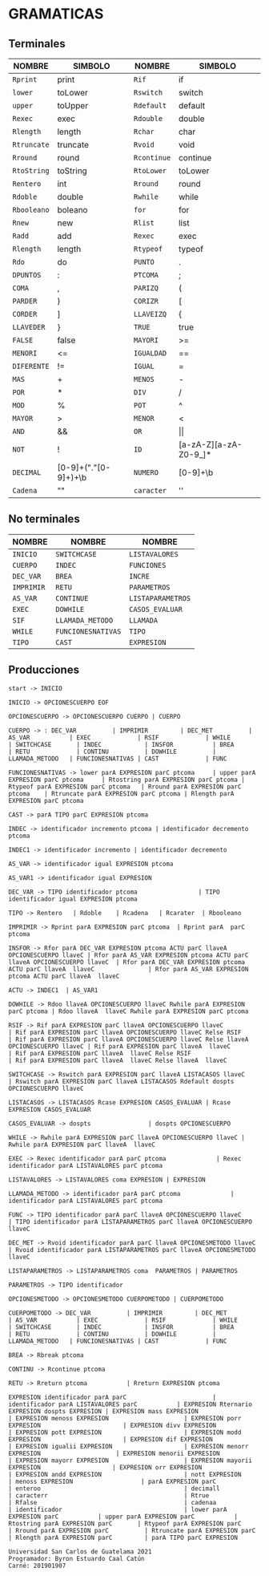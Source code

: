 GRAMATICAS
=================

<div id='terminales'/>

## Terminales
   
   | **NOMBRE** | **SIMBOLO** |  **NOMBRE** | **SIMBOLO** |
   |------------|---------|----------|-------------|
   | `Rprint`  | print 		| `Rif` | if 
   | `lower`   |   toLower  	| `Rswitch`    | switch
   | `upper`   |  toUpper    	| `Rdefault` | default
   | `Rexec`   |  exec   	| `Rdouble`    | double
   | `Rlength` | length     	| `Rchar`   | char
   | `Rtruncate` | truncate     | `Rvoid `  | void
   | `Rround`   | round   	| `Rcontinue` | continue
   | `RtoString`| toString  	|  `RtoLower` | toLower
   | `Rentero` 	|  int		| `Rround` | round
   | `Rdoble`|  double  	| `Rwhile` | while
   | `Rbooleano` | boleano 	|`for` | for
   | `Rnew` 	| new  		| `Rlist`  | list
   | `Radd`  	| add 		| `Rexec` | exec 
   | `Rlength`  |   length  	| `Rtypeof`    | typeof
   | `Rdo`      |  do    	| `PUNTO` | .
   | `DPUNTOS`  |  :   		| `PTCOMA`    | ;
   | `COMA`     | ,     	| `PARIZQ`   | (
   | `PARDER`   | )      	| `CORIZR `  | [
   | `CORDER`   | ]   		| `LLAVEIZQ` | {
   | `LLAVEDER` | }  		|  `TRUE` | true
   | `FALSE` 	|  false  	| `MAYORI` | >=
   | `MENORI`   |  <=  		| `IGUALDAD` | ==
   | `DIFERENTE`| != 		|  `IGUAL` | =
   | `MAS` 	| +  		| `MENOS`  | -
   | `POR` 	| *  		| `DIV`  | /
   | `MOD`  	| % 		| `POT` | ^ 
   | `MAYOR`    |   >  		| `MENOR`    | <
   | `AND`      |  &&    	| `OR` | \|\|
   | `NOT`     	|  !   		| `ID`    | [a-zA-Z][a-zA-Z0-9_]*
   | `DECIMAL`  | [0-9]+("."[0-9]+)+\b     | `NUMERO`   | [0-9]+\b
   | `Cadena`   |   ""    	| `caracter` | ''


<div id='noterminales'/>

## No terminales

   | **NOMBRE**    |    **NOMBRE**  |    **NOMBRE**   |
   |---------------|----------------|-----------------|
   | `INICIO`    | `SWITCHCASE` |`LISTAVALORES`  |
   | `CUERPO`   |   `INDEC`  | `FUNCIONES`|
   | `DEC_VAR`|  `BREA`       | `INCRE`      | 
   | `IMPRIMIR`        |  `RETU`       | `PARAMETROS`|
   | `AS_VAR`|`CONTINUE`   | `LISTAPARAMETROS`        |
   | `EXEC`        | `DOWHILE`    | `CASOS_EVALUAR`  |
   | `SIF`          | `LLAMADA_METODO`|`LLAMADA `   |
   | `WHILE`   |   `FUNCIONESNATIVAS`  | `TIPO`|
   | `TIPO`|  `CAST`    | `EXPRESION`| 


<div id='producciones'/>

## Producciones
`start -> INICIO`

`INICIO -> OPCIONESCUERPO EOF`

`OPCIONESCUERPO -> OPCIONESCUERPO CUERPO
        | CUERPO`

`CUERPO -> : DEC_VAR         
| IMPRIMIR        
| DEC_MET         
| AS_VAR          
| EXEC            
| RSIF            
| WHILE           
| SWITCHCASE      
| INDEC           
| INSFOR          
| BREA            
| RETU            
| CONTINU         
| DOWHILE         
| LLAMADA_METODO  
| FUNCIONESNATIVAS
| CAST            
| FUNC                          
`

`FUNCIONESNATIVAS -> lower parA EXPRESION parC ptcoma    
                | upper parA EXPRESION parC ptcoma    
                | Rtostring parA EXPRESION parC ptcoma
                | Rtypeof parA EXPRESION parC ptcoma  
                | Rround parA EXPRESION parC ptcoma   
                | Rtruncate parA EXPRESION parC ptcoma
                | Rlength parA EXPRESION parC ptcoma  `

`CAST -> parA TIPO parC EXPRESION ptcoma`        

`INDEC -> identificador incremento ptcoma
     | identificador decremento ptcoma`

`INDEC1 -> identificador incremento
      | identificador decremento`

`AS_VAR -> identificador igual EXPRESION ptcoma`

`AS_VAR1 -> identificador igual EXPRESION`

`DEC_VAR -> TIPO identificador ptcoma                
       | TIPO identificador igual EXPRESION ptcoma`

`TIPO -> Rentero  
    | Rdoble   
    | Rcadena  
    | Rcarater 
    | Rbooleano`
    
`IMPRIMIR -> Rprint parA EXPRESION parC ptcoma 
        | Rprint parA  parC ptcoma          `

`INSFOR -> Rfor parA DEC_VAR EXPRESION ptcoma ACTU parC llaveA OPCIONESCUERPO llaveC
      | Rfor parA AS_VAR EXPRESION ptcoma ACTU parC llaveA OPCIONESCUERPO llaveC 
      | Rfor parA DEC_VAR EXPRESION ptcoma ACTU parC llaveA  llaveC              
      | Rfor parA AS_VAR EXPRESION ptcoma ACTU parC llaveA  llaveC               `

`ACTU -> INDEC1 
    | AS_VAR1`
    
`DOWHILE -> Rdoo llaveA OPCIONESCUERPO llaveC Rwhile parA EXPRESION parC ptcoma
       | Rdoo llaveA  llaveC Rwhile parA EXPRESION parC ptcoma              `

`RSIF -> Rif parA EXPRESION parC llaveA OPCIONESCUERPO llaveC                                   
    | Rif parA EXPRESION parC llaveA OPCIONESCUERPO llaveC Relse RSIF                        
    | Rif parA EXPRESION parC llaveA OPCIONESCUERPO llaveC Relse llaveA OPCIONESCUERPO llaveC
    | Rif parA EXPRESION parC llaveA  llaveC                                                 
    | Rif parA EXPRESION parC llaveA  llaveC Relse RSIF                                      
    | Rif parA EXPRESION parC llaveA  llaveC Relse llaveA  llaveC                            `

`SWITCHCASE -> Rswitch parA EXPRESION parC llaveA LISTACASOS llaveC                               
          | Rswitch parA EXPRESION parC llaveA LISTACASOS Rdefault dospts OPCIONESCUERPO llaveC`

`LISTACASOS -> LISTACASOS Rcase EXPRESION CASOS_EVALUAR
          | Rcase EXPRESION CASOS_EVALUAR           `
	  
`CASOS_EVALUAR -> dospts               
             | dospts OPCIONESCUERPO`

`WHILE -> Rwhile parA EXPRESION parC llaveA OPCIONESCUERPO llaveC
     | Rwhile parA EXPRESION parC llaveA  llaveC              `

`EXEC -> Rexec identificador parA parC ptcoma             
    | Rexec identificador parA LISTAVALORES parC ptcoma`

`LISTAVALORES -> LISTAVALORES coma EXPRESION
            | EXPRESION                  `
	    
`LLAMADA_METODO -> identificador parA parC ptcoma             
              | identificador parA LISTAVALORES parC ptcoma`

`FUNC -> TIPO identificador parA parC llaveA OPCIONESCUERPO llaveC                
     | TIPO identificador parA LISTAPARAMETROS parC llaveA OPCIONESCUERPO llaveC`

`DEC_MET -> Rvoid identificador parA parC llaveA OPCIONESMETODO llaveC                
        | Rvoid identificador parA LISTAPARAMETROS parC llaveA OPCIONESMETODO llaveC`

`LISTAPARAMETROS -> LISTAPARAMETROS coma  PARAMETROS
               | PARAMETROS`
	      
`PARAMETROS -> TIPO identificador`

`OPCIONESMETODO -> OPCIONESMETODO CUERPOMETODO
              | CUERPOMETODO               `

`CUERPOMETODO -> DEC_VAR         
            | IMPRIMIR        
            | DEC_MET         
            | AS_VAR          
            | EXEC            
            | RSIF            
            | WHILE           
            | SWITCHCASE      
            | INDEC           
            | INSFOR          
            | BREA            
            | RETU            
            | CONTINU         
            | DOWHILE         
            | LLAMADA_METODO  
            | FUNCIONESNATIVAS
            | CAST            
            | FUNC            `
	   
`BREA -> Rbreak ptcoma`

`CONTINU -> Rcontinue ptcoma`

`RETU -> Rreturn ptcoma          
    | Rreturn EXPRESION ptcoma`

`EXPRESION identificador parA parC                       
         | identificador parA LISTAVALORES parC          
         | EXPRESION Rternario EXPRESION dospts EXPRESION
         | EXPRESION mass EXPRESION                      
         | EXPRESION menoss EXPRESION                    
         | EXPRESION porr EXPRESION                      
         | EXPRESION divv EXPRESION                      
         | EXPRESION pott EXPRESION                      
         | EXPRESION modd EXPRESION                      
         | EXPRESION dif EXPRESION                       
         | EXPRESION igualii EXPRESION                   
         | EXPRESION menorr EXPRESION                    
         | EXPRESION menorii EXPRESION                   
         | EXPRESION mayorr EXPRESION                    
         | EXPRESION mayorii EXPRESION                   
         | EXPRESION orr EXPRESION                       
         | EXPRESION andd EXPRESION                      
         | nott EXPRESION                                
         | menoss EXPRESION                  
         | parA EXPRESION parC                           
         | enteroo                                       
         | decimall                                      
         | caracterr                                     
         | Rtrue                                         
         | Rfalse                                        
         | cadenaa                                       
         | identificador                                 
         | lower parA EXPRESION parC          
         | upper parA EXPRESION parC          
         | Rtostring parA EXPRESION parC      
         | Rtypeof parA EXPRESION parC        
         | Rround parA EXPRESION parC         
         | Rtruncate parA EXPRESION parC      
         | Rlength parA EXPRESION parC        
         | parA TIPO parC EXPRESION           `

```
Universidad San Carlos de Guatelama 2021
Programador: Byron Estuardo Caal Catún
Carné: 201901907
```
